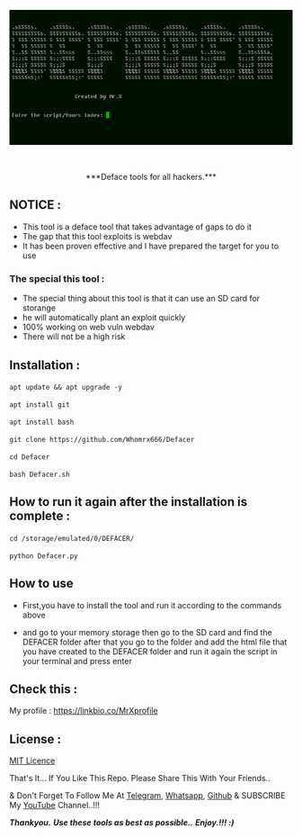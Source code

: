 <p align="center"><img src="https://github.com/Whomrx666/Defacer/blob/main/logo.png?raw=true" /></p>
<br>
<p align="center">***Deface tools for all hackers.***</p>

## NOTICE :

- This tool is a deface tool that takes advantage of gaps to do it
- The gap that this tool exploits is webdav
- It has been proven effective and I have prepared the target for you to use

### The special this tool :

- The special thing about this tool is that it can use an SD card for storange
- he will automatically plant an exploit quickly
- 100% working on web vuln webdav
- There will not be a high risk

## Installation :


```apt update && apt upgrade -y```

```apt install git```

```apt install bash```

```git clone https://github.com/Whomrx666/Defacer```

```cd Defacer```

```bash Defacer.sh```

## How to run it again after the installation is complete :

```cd /storage/emulated/0/DEFACER/```

```python Defacer.py```

## How to use

- First,you have to install the tool and run it according to the commands above

- and go to your memory storage then go to the SD card and find the DEFACER folder after that you go to the folder and add the html file that you have created to the DEFACER folder and run it again the script in your terminal and press enter

## Check this : 

My profile : https://linkbio.co/MrXprofile

## License :

[MIT Licence](https://github.com/Whomrx666/Defacer/blob/master/LICENSE)

That's It... If You Like This Repo. Please Share This With Your Friends..

& Don't Forget To Follow Me At [Telegram](https://t.me/Whomr_X), [Whatsapp](https://wa.me/6287855190571), [Github](https://github.com/Whomrx666) & SUBSCRIBE My [YouTube](https://youtube.com/@whomrx666) Channel..!!!

***Thankyou.***
***Use these tools as best as possible..***
***Enjoy.!!! :)***
